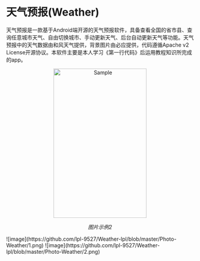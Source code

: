 天气预报(Weather)
===========
天气预报是一款基于Android端开源的天气预报软件，具备查看全国的省市县、查询任意城市天气、自由切换城市、手动更新天气、后台自动更新天气等功能。天气预报中的天气数据由和风天气提供，背景图片由必应提供，代码遵循Apache v2 License开源协议。本软件主要是本人学习《第一行代码》后运用教程知识所完成的app。
<p align="center">
	<img src="https://github.com/lpl-9527/Weather-lpl/blob/master/Photo-Weather/1.png" alt="Sample"  width="250" height="400">
	<p align="center">
		<em>图片示例2</em>
	</p>
</p>
![image](https://github.com/lpl-9527/Weather-lpl/blob/master/Photo-Weather/1.png)
![image](https://github.com/lpl-9527/Weather-lpl/blob/master/Photo-Weather/2.png)
